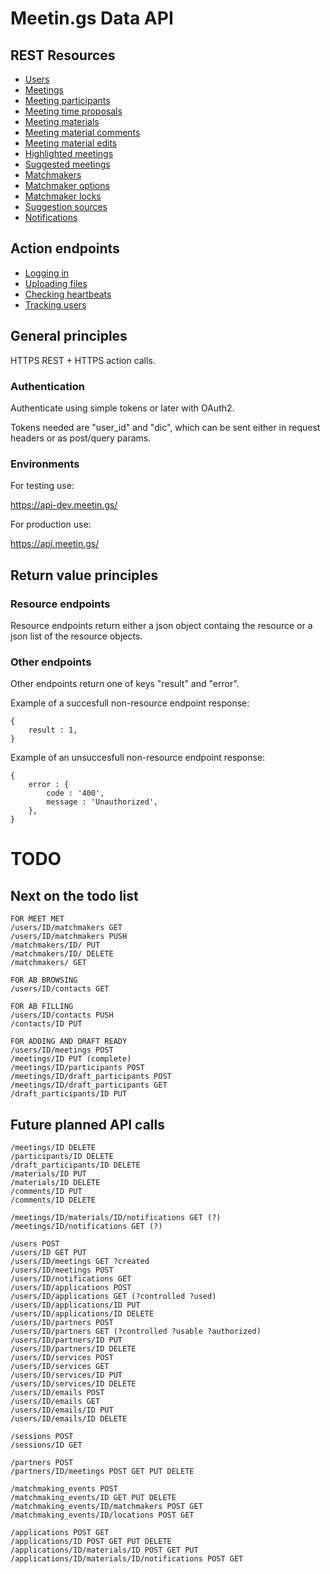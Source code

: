 # Meetin.gs Data API

## REST Resources

* [Users](resources/users)
* [Meetings](resources/meetings)
* [Meeting participants](resources/meeting_participants)
* [Meeting time proposals](resources/meeting_time_proposals)
* [Meeting materials](resources/meeting_materials)
* [Meeting material comments](resources/meeting_material_comments)
* [Meeting material edits](resources/meeting_material_edits)
* [Highlighted meetings](resources/highlighted_meetings)
* [Suggested meetings](resources/suggested_meetings)
* [Matchmakers](resources/matchmakers)
* [Matchmaker options](resources/matchmaker_options)
* [Matchmaker locks](resources/matchmaker_locks)
* [Suggestion sources](resources/suggestion_sources)
* [Notifications](resources/notifications)

## Action endpoints

* [Logging in](actions/login)
* [Uploading files](actions/uploads)
* [Checking heartbeats](actions/heartbeat)
* [Tracking users](actions/track)

## General principles
HTTPS REST + HTTPS action calls.
### Authentication
Authenticate using simple tokens or later with OAuth2.

Tokens needed are "user_id" and "dic", which can be sent either in request headers or as post/query params.

### Environments

For testing use:

https://api-dev.meetin.gs/

For production use:

https://api.meetin.gs/

## Return value principles

### Resource endpoints

Resource endpoints return either a json object containg the resource or a json list of the resource objects.

### Other endpoints

Other endpoints return one of keys "result" and "error".

Example of a succesfull non-resource endpoint response:

    {
        result : 1,
    }

Example of an unsuccesfull non-resource endpoint response:

    {
        error : {
            code : '400',
            message : 'Unauthorized',
        },
    }

# TODO

## Next on the todo list

    FOR MEET MET
    /users/ID/matchmakers GET
    /users/ID/matchmakers PUSH
    /matchmakers/ID/ PUT
    /matchmakers/ID/ DELETE
    /matchmakers/ GET

    FOR AB BROWSING
    /users/ID/contacts GET

    FOR AB FILLING
    /users/ID/contacts PUSH
    /contacts/ID PUT

    FOR ADDING AND DRAFT READY
    /users/ID/meetings POST
    /meetings/ID PUT (complete)
    /meetings/ID/participants POST
    /meetings/ID/draft_participants POST
    /meetings/ID/draft_participants GET
    /draft_participants/ID PUT


## Future planned API calls

    /meetings/ID DELETE
    /participants/ID DELETE
    /draft_participants/ID DELETE
    /materials/ID PUT
    /materials/ID DELETE
    /comments/ID PUT
    /comments/ID DELETE

    /meetings/ID/materials/ID/notifications GET (?)
    /meetings/ID/notifications GET (?)

    /users POST
    /users/ID GET PUT
    /users/ID/meetings GET ?created
    /users/ID/meetings POST
    /users/ID/notifications GET
    /users/ID/applications POST 
    /users/ID/applications GET (?controlled ?used)
    /users/ID/applications/ID PUT
    /users/ID/applications/ID DELETE
    /users/ID/partners POST
    /users/ID/partners GET (?controlled ?usable ?authorized)
    /users/ID/partners/ID PUT
    /users/ID/partners/ID DELETE
    /users/ID/services POST
    /users/ID/services GET
    /users/ID/services/ID PUT
    /users/ID/services/ID DELETE
    /users/ID/emails POST
    /users/ID/emails GET
    /users/ID/emails/ID PUT
    /users/ID/emails/ID DELETE

    /sessions POST
    /sessions/ID GET

    /partners POST
    /partners/ID/meetings POST GET PUT DELETE

    /matchmaking_events POST
    /matchmaking_events/ID GET PUT DELETE
    /matchmaking_events/ID/matchmakers POST GET
    /matchmaking_events/ID/locations POST GET

    /applications POST GET
    /applications/ID POST GET PUT DELETE
    /applications/ID/materials/ID POST GET PUT
    /applications/ID/materials/ID/notifications POST GET



